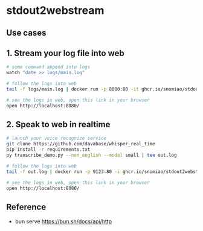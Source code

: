 # stdout2webstream

## Use cases


## 1. Stream your log file into web

```bash
# some command append into logs
watch "date >> logs/main.log"

# follow the logs into web
tail -f logs/main.log | docker run -p 8080:80 -it ghcr.io/snomiao/stdout2webstream

# see the logs in web, open this link in your browser
open http://localhost:8080/
```

## 2. Speak to web in realtime

```bash
# launch your voice recognize service
git clone https://github.com/davabase/whisper_real_time
pip install -r requirements.txt
py transcribe_demo.py --non_english --model small | tee out.log

# follow the logs into web
tail -f out.log | docker run -p 9123:80 -i ghcr.io/snomiao/stdout2webstream

# see the logs in web, open this link in your browser
open http://localhost:8080/
```


<!-- check this in browser -->
<!-- (await fetch('https://stdout2webstream.snomiao.dev/')).body.pipe(new WritableStream({write: console.log})) -->

<!--
# docker rm -f stdout2webstream
# docker run -it -v ${PWD}/index.ts:/app/index.ts --rm --name stdout2webstream --network snocode_default ghcr.io/snomiao/stdout2webstream bun --hot index.ts -->

## Reference

- bun serve https://bun.sh/docs/api/http